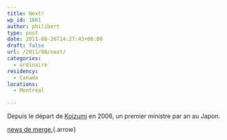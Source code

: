 ```yaml
---
title: Next!
wp_id: 1661
author: philibert
type: post
date: 2011-08-26T14:27:43+00:00
draft: false
url: /2011/08/next/
categories:
  - ordinaire
residency:
  - Canada
locations:
  - Montréal

---
```

Depuis le départ de [Koizumi][1] en 2006, un premier ministre par an au Japon.

[news de merge.][2]{.arrow}

 [1]: http://en.wikipedia.org/wiki/Junichiro_Koizumi
 [2]: http://www.japantoday.com/category/politics/view/kan-expected-to-announce-resignation-shortly